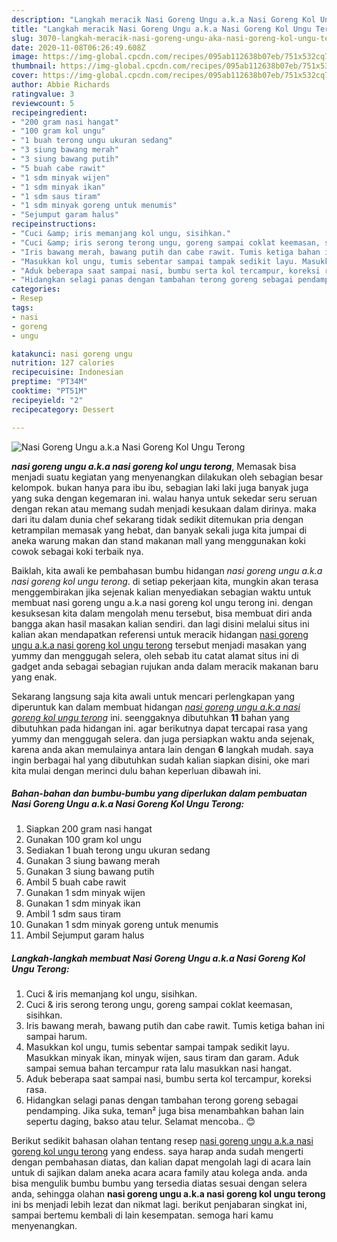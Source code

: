 ```yaml
---
description: "Langkah meracik Nasi Goreng Ungu a.k.a Nasi Goreng Kol Ungu Terong, Enak Banget"
title: "Langkah meracik Nasi Goreng Ungu a.k.a Nasi Goreng Kol Ungu Terong, Enak Banget"
slug: 3070-langkah-meracik-nasi-goreng-ungu-aka-nasi-goreng-kol-ungu-terong-enak-banget
date: 2020-11-08T06:26:49.608Z
image: https://img-global.cpcdn.com/recipes/095ab112638b07eb/751x532cq70/nasi-goreng-ungu-aka-nasi-goreng-kol-ungu-terong-foto-resep-utama.jpg
thumbnail: https://img-global.cpcdn.com/recipes/095ab112638b07eb/751x532cq70/nasi-goreng-ungu-aka-nasi-goreng-kol-ungu-terong-foto-resep-utama.jpg
cover: https://img-global.cpcdn.com/recipes/095ab112638b07eb/751x532cq70/nasi-goreng-ungu-aka-nasi-goreng-kol-ungu-terong-foto-resep-utama.jpg
author: Abbie Richards
ratingvalue: 3
reviewcount: 5
recipeingredient:
- "200 gram nasi hangat"
- "100 gram kol ungu"
- "1 buah terong ungu ukuran sedang"
- "3 siung bawang merah"
- "3 siung bawang putih"
- "5 buah cabe rawit"
- "1 sdm minyak wijen"
- "1 sdm minyak ikan"
- "1 sdm saus tiram"
- "1 sdm minyak goreng untuk menumis"
- "Sejumput garam halus"
recipeinstructions:
- "Cuci &amp; iris memanjang kol ungu, sisihkan."
- "Cuci &amp; iris serong terong ungu, goreng sampai coklat keemasan, sisihkan."
- "Iris bawang merah, bawang putih dan cabe rawit. Tumis ketiga bahan ini sampai harum."
- "Masukkan kol ungu, tumis sebentar sampai tampak sedikit layu. Masukkan minyak ikan, minyak wijen, saus tiram dan garam. Aduk sampai semua bahan tercampur rata lalu masukkan nasi hangat."
- "Aduk beberapa saat sampai nasi, bumbu serta kol tercampur, koreksi rasa."
- "Hidangkan selagi panas dengan tambahan terong goreng sebagai pendamping. Jika suka, teman² juga bisa menambahkan bahan lain sepertu daging, bakso atau telur. Selamat mencoba.. 😊"
categories:
- Resep
tags:
- nasi
- goreng
- ungu

katakunci: nasi goreng ungu 
nutrition: 127 calories
recipecuisine: Indonesian
preptime: "PT34M"
cooktime: "PT51M"
recipeyield: "2"
recipecategory: Dessert

---
```



![Nasi Goreng Ungu a.k.a Nasi Goreng Kol Ungu Terong](https://img-global.cpcdn.com/recipes/095ab112638b07eb/751x532cq70/nasi-goreng-ungu-aka-nasi-goreng-kol-ungu-terong-foto-resep-utama.jpg)

<b><i>nasi goreng ungu a.k.a nasi goreng kol ungu terong</i></b>, Memasak bisa menjadi suatu kegiatan yang menyenangkan dilakukan oleh sebagian besar kelompok. bukan hanya para ibu ibu, sebagian laki laki juga banyak juga yang suka dengan kegemaran ini. walau hanya untuk sekedar seru seruan dengan rekan atau memang sudah menjadi kesukaan dalam dirinya. maka dari itu dalam dunia chef sekarang tidak sedikit ditemukan pria dengan ketrampilan memasak yang hebat, dan banyak sekali juga kita jumpai di aneka warung makan dan stand makanan mall yang menggunakan koki cowok sebagai koki terbaik nya.



Baiklah, kita awali ke pembahasan bumbu hidangan <i>nasi goreng ungu a.k.a nasi goreng kol ungu terong</i>. di setiap pekerjaan kita, mungkin akan terasa menggembirakan jika sejenak kalian menyediakan sebagian waktu untuk membuat nasi goreng ungu a.k.a nasi goreng kol ungu terong ini. dengan kesuksesan kita dalam mengolah menu tersebut, bisa membuat diri anda bangga akan hasil masakan kalian sendiri. dan lagi disini melalui situs ini kalian akan mendapatkan referensi untuk meracik hidangan <u>nasi goreng ungu a.k.a nasi goreng kol ungu terong</u> tersebut menjadi masakan yang yummy dan menggugah selera, oleh sebab itu catat alamat situs ini di gadget anda sebagai sebagian rujukan anda dalam meracik makanan baru yang enak.


Sekarang langsung saja kita awali untuk mencari perlengkapan yang diperuntuk kan dalam membuat hidangan <u><i>nasi goreng ungu a.k.a nasi goreng kol ungu terong</i></u> ini. seenggaknya dibutuhkan <b>11</b> bahan yang dibutuhkan pada hidangan ini. agar berikutnya dapat tercapai rasa yang yummy dan menggugah selera. dan juga persiapkan waktu anda sejenak, karena anda akan memulainya antara lain dengan <b>6</b> langkah mudah. saya ingin berbagai hal yang dibutuhkan sudah kalian siapkan disini, oke mari kita mulai dengan merinci dulu bahan keperluan dibawah ini.

<!--inarticleads1-->

##### Bahan-bahan dan bumbu-bumbu yang diperlukan dalam pembuatan Nasi Goreng Ungu a.k.a Nasi Goreng Kol Ungu Terong:

1. Siapkan 200 gram nasi hangat
1. Gunakan 100 gram kol ungu
1. Sediakan 1 buah terong ungu ukuran sedang
1. Gunakan 3 siung bawang merah
1. Gunakan 3 siung bawang putih
1. Ambil 5 buah cabe rawit
1. Gunakan 1 sdm minyak wijen
1. Gunakan 1 sdm minyak ikan
1. Ambil 1 sdm saus tiram
1. Gunakan 1 sdm minyak goreng untuk menumis
1. Ambil Sejumput garam halus




<!--inarticleads2-->

##### Langkah-langkah membuat Nasi Goreng Ungu a.k.a Nasi Goreng Kol Ungu Terong:

1. Cuci &amp; iris memanjang kol ungu, sisihkan.
1. Cuci &amp; iris serong terong ungu, goreng sampai coklat keemasan, sisihkan.
1. Iris bawang merah, bawang putih dan cabe rawit. Tumis ketiga bahan ini sampai harum.
1. Masukkan kol ungu, tumis sebentar sampai tampak sedikit layu. Masukkan minyak ikan, minyak wijen, saus tiram dan garam. Aduk sampai semua bahan tercampur rata lalu masukkan nasi hangat.
1. Aduk beberapa saat sampai nasi, bumbu serta kol tercampur, koreksi rasa.
1. Hidangkan selagi panas dengan tambahan terong goreng sebagai pendamping. Jika suka, teman² juga bisa menambahkan bahan lain sepertu daging, bakso atau telur. Selamat mencoba.. 😊




Berikut sedikit bahasan olahan tentang resep <u>nasi goreng ungu a.k.a nasi goreng kol ungu terong</u> yang endess. saya harap anda sudah mengerti dengan pembahasan diatas, dan kalian dapat mengolah lagi di acara lain untuk di sajikan dalam aneka acara acara family atau kolega anda. anda bisa mengulik bumbu bumbu yang tersedia diatas sesuai dengan selera anda, sehingga olahan <b>nasi goreng ungu a.k.a nasi goreng kol ungu terong</b> ini bs menjadi lebih lezat dan nikmat lagi. berikut penjabaran singkat ini, sampai bertemu kembali di lain kesempatan. semoga hari kamu menyenangkan.
